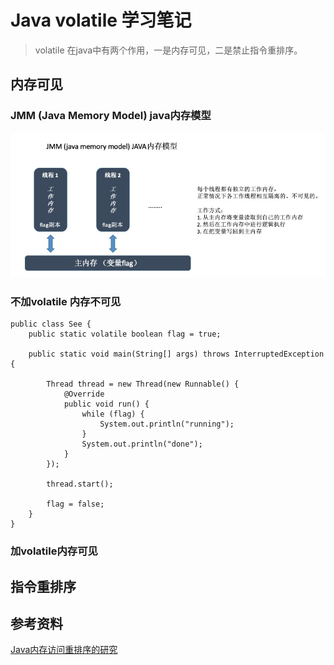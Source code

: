 # Java volatile 学习笔记

> volatile 在java中有两个作用，一是内存可见，二是禁止指令重排序。

## 内存可见

### JMM (Java Memory Model) java内存模型

![](/image/java-volatile-memory-visible.jpg)

### 不加volatile 内存不可见
```
public class See {
    public static volatile boolean flag = true;

    public static void main(String[] args) throws InterruptedException {

        Thread thread = new Thread(new Runnable() {
            @Override
            public void run() {
                while (flag) {
                    System.out.println("running");
                }
                System.out.println("done");
            }
        });

        thread.start();

        flag = false;
    }
}
```


### 加volatile内存可见

## 指令重排序


## 参考资料
[Java内存访问重排序的研究](https://tech.meituan.com/2014/09/23/java-memory-reordering.html)

